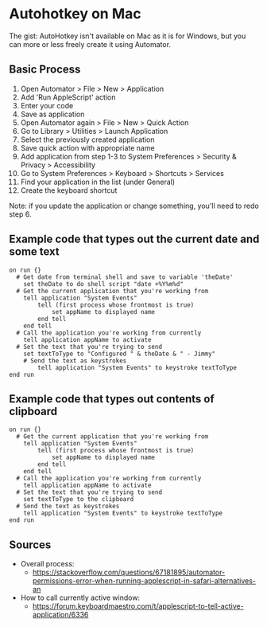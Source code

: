 # Autohotkey on Mac

The gist: AutoHotkey isn't available on Mac as it is for Windows, but you can more or less freely create it using Automator.

## Basic Process

1. Open Automator > File > New > Application
2. Add 'Run AppleScript' action
3. Enter your code
4. Save as application
5. Open Automator again > File > New > Quick Action 
6. Go to Library > Utilities > Launch Application
7. Select the previously created application
8. Save quick action with appropriate name
9. Add application from step 1-3 to System Preferences > Security & Privacy > Accessibility
10. Go to System Preferences > Keyboard > Shortcuts > Services
11. Find your application in the list (under General)
12. Create the keyboard shortcut

Note: if you update the application or change something, you'll need to redo step 6.

## Example code that types out the current date and some text

```
on run {}
  # Get date from terminal shell and save to variable 'theDate'
	set theDate to do shell script "date +%Y%m%d"
  # Get the current application that you're working from
	tell application "System Events"
		tell (first process whose frontmost is true)
			set appName to displayed name
		end tell
	end tell
  # Call the application you're working from currently
	tell application appName to activate
  # Set the text that you're trying to send
	set textToType to "Configured " & theDate & " - Jimmy"
	# Send the text as keystrokes
        tell application "System Events" to keystroke textToType
end run
```

## Example code that types out contents of clipboard

```
on run {}
  # Get the current application that you're working from
	tell application "System Events"
		tell (first process whose frontmost is true)
			set appName to displayed name
		end tell
	end tell
  # Call the application you're working from currently
	tell application appName to activate
  # Set the text that you're trying to send
	set textToType to the clipboard
  # Send the text as keystrokes
	tell application "System Events" to keystroke textToType
end run
```

## Sources

- Overall process:
  - https://stackoverflow.com/questions/67181895/automator-permissions-error-when-running-applescript-in-safari-alternatives-an
- How to call currently active window:
  - https://forum.keyboardmaestro.com/t/applescript-to-tell-active-application/6336
